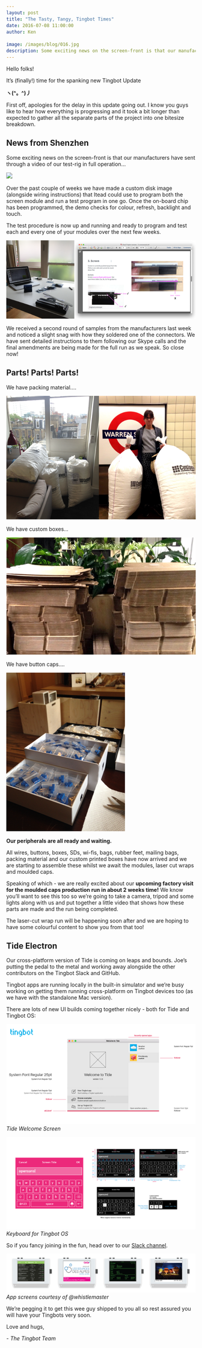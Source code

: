 ```yaml
---
layout: post
title: "The Tasty, Tangy, Tingbot Times"
date: 2016-07-08 11:00:00
author: Ken

image: /images/blog/016.jpg
description: Some exciting news on the screen-front is that our manufacturers have sent through a video of our test-rig in full operation…
---
```


Hello folks!

It’s (finally!) time for the spanking new Tingbot Update 

**ヽ(^。^)丿**

First off, apologies for the delay in this update going out. I know you guys like to hear how everything is progressing and it took a bit longer than expected to gather all the separate parts of the project into one bitesize breakdown.


## News from Shenzhen

Some exciting news on the screen-front is that our manufacturers have sent through a video of our test-rig in full operation…

![](/images/blog/xx.jpg)


Over the past couple of weeks we have made a custom disk image (alongside wiring instructions) that Itead could use to program both the screen module and run a test program in one go. Once the on-board chip has been programmed, the demo checks for colour, refresh, backlight and touch.

The test procedure is now up and running and ready to program and test each and every one of your modules over the next few weeks.

![](/images/blog/016-2.png)


We received a second round of samples from the manufacturers last week and noticed a slight snag with how they soldered one of the connectors. We have sent detailed instructions to them following our Skype calls and the final amendments are being made for the full run as we speak. So close now!


## Parts! Parts! Parts!

We have packing material….

![](/images/blog/016-3.png)


We have custom boxes…

![](/images/blog/016-4.png)
 

We have button caps….

![](/images/blog/016-5.png)
 

**Our peripherals are all ready and waiting.**

All wires, buttons, boxes, SDs, wi-fis, bags, rubber feet, mailing bags, packing material and our custom printed boxes have now arrived and we are starting to assemble these whilst we await the modules, laser cut wraps and moulded caps.

Speaking of which - we are really excited about our **upcoming factory visit for the moulded caps production run in about 2 weeks time!** We know you’ll want to see this too so we’re going to take a camera, tripod and some lights along with us and put together a little video that shows how these parts are made and the run being completed.

The laser-cut wrap run will be happening soon after and we are hoping to have some colourful content to show you from that too!


## Tide Electron

Our cross-platform version of Tide is coming on leaps and bounds. Joe’s putting the pedal to the metal and working away alongside the other contributors on the Tingbot Slack and GitHub.

Tingbot apps are running locally in the built-in simulator and we’re busy working on getting them running cross-platform on Tingbot devices too (as we have with the standalone Mac version).

There are lots of new UI builds coming together nicely - both for Tide and Tingbot OS:

![](/images/blog/016-6.png)
*Tide Welcome Screen*

![](/images/blog/016-7.png)
*Keyboard for Tingbot OS*


So if you fancy joining in the fun, head over to our [Slack channel](//slack.tingbot.com/).

![](/images/blog/016-8.png)
*App screens courtesy of @whistlemaster*
 

We’re pegging it to get this wee guy shipped to you all so rest assured you will have your Tingbots very soon.

Love and hugs,

*- The Tingbot Team*